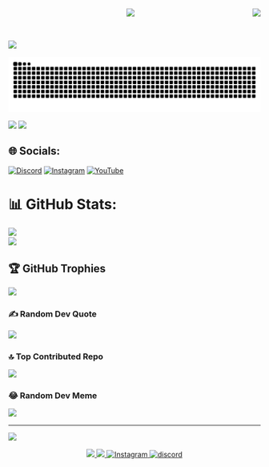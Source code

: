 <!-- <a href="https://hits.seeyoufarm.com"><img src="https://hits.seeyoufarm.com/api/count/incr/badge.svg?url=https%3A%2F%2Fgithub.com%2Fgjbae1212%2Fhit-counter&count_bg=%23000000&title_bg=%23000000&icon=hugo.svg&icon_color=%23FFFFFF&title=Profile+Views+Hanzelkaaragac&edge_flat=false" align="right"/></a> -->
<br>
<p align="center"><img src="https://i.imgur.com/A6bWGFl.gif"/>
<img src="https://komarev.com/ghpvc/?username=HaxScipt&&style=plastics&&color=yellow" align="right"/> </p>

<!-- <h2 align="center"> -->
<!-- </h2>  -->


<!-- Coder Uncle Pic
<div id="header" align="right">
<img src="https://cdn.dribbble.com/users/1162077/screenshots/3848914/programmer.gif" width="300"/> -->



<br>


 
![](./profile-3d-contrib/profile-night-rainbow.svg)

![](https://github.com/BEPb/BEPb/raw/output/github-contribution-grid-snake.svg)

![](https://raw.githubusercontent.com/zouariste/corona-runner/gh-pages/assets/corona-runner.gif)
 <img src="https://www.animatedimages.org/data/media/562/animated-line-image-0184.gif" width="1920"/>




## 🌐 Socials:
[![Discord](https://img.shields.io/badge/Discord-%237289DA.svg?logo=discord&logoColor=white)](https://discord.gg/haxscipt) [![Instagram](https://img.shields.io/badge/Instagram-%23E4405F.svg?logo=Instagram&logoColor=white)](https://instagram.com/haxscipt) [![YouTube](https://img.shields.io/badge/YouTube-%23FF0000.svg?logo=YouTube&logoColor=white)](https://youtube.com/@haxscipt) 



# 📊 GitHub Stats:
![](https://github-readme-stats.vercel.app/api?username=HaxScipt&theme=great-gatsby&hide_border=false&include_all_commits=true&count_private=true)<br/>
![](https://github-readme-streak-stats.herokuapp.com/?user=HaxScipt&theme=great-gatsby&hide_border=false)<br/>

## 🏆 GitHub Trophies
![](https://github-profile-trophy.vercel.app/?username=HaxScipt&theme=buddhism&no-frame=false&no-bg=false&margin-w=4)

### ✍️ Random Dev Quote
![](https://quotes-github-readme.vercel.app/api?type=horizontal&theme=dark)

### 🔝 Top Contributed Repo
![](https://github-contributor-stats.vercel.app/api?username=HaxScipt&limit=5&theme=radical&combine_all_yearly_contributions=true)

### 😂 Random Dev Meme
<img src='https://memer-new.vercel.app/' style="height: 400px;"/>

---
[![](https://visitcount.itsvg.in/api?id=HaxScipt&icon=3&color=11)](https://visitcount.itsvg.in)

<!-- Proudly created with GPRM ( https://gprm.itsvg.in ) -->


 <div align="center"> 
  <a href="https://www.youtube.com/@haxscipt" target="_blank">
    <img src="https://img.shields.io/badge/-Youtube-%23333?style=for-the-badge&logo=youtube&logoColor=red" target="_blank">
  </a>
  <a href = "mailto:haxscipt@gmail.com">
    <img src="https://img.shields.io/badge/-Gmail-%23333?style=for-the-badge&logo=gmail&logoColor=reed" target="_blank">
  </a>
  <a href="https://www.instagram.com/haxscipt/?hl=tr" target="_blank">
   <img alt="Instagram" src="https://img.shields.io/badge/instagram-%23333?&style=for-the-badge&logo=instagram&logoColor=#E1306C "/>
  </a>
  <a href="https://discord.gg/haxscipt" target="_blank">
   <img alt="discord" src="https://img.shields.io/badge/Discord-%23333?style=for-the-badge&logo=discord&logoColor=#7289d9"/>
  </a>


</div>
